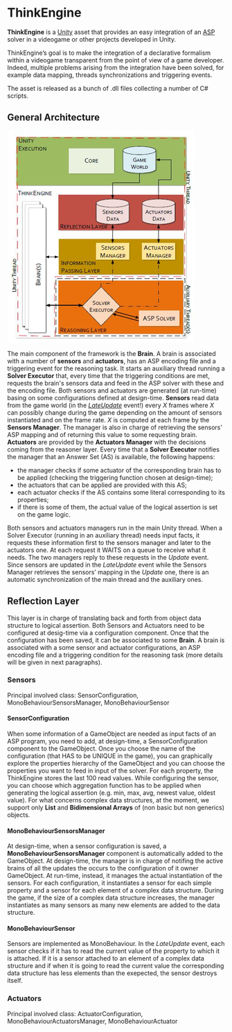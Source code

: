 # ThinkEngine
**ThinkEngine** is a [Unity](https://unity.com/) asset that provides an easy integration of an [ASP](https://en.wikipedia.org/wiki/Answer_set_programming) solver in a videogame or other projects developed in Unity. 

ThinkEngine’s goal is to make the integration of a declarative formalism within a videogame transparent from the point of view of a game developer.
Indeed, multiple problems arising from the integration have been solved, for example data mapping, threads synchronizations and triggering events. 

The asset is released as a bunch of .dll files collecting a number of C# scripts. 

## General Architecture

![ThinkEngine's Architecture](ThinkEngine_Architecture.JPG)

The main component of the framework is the **Brain**. A brain is associated with a number of **sensors** and **actuators**, has an ASP encoding file and a triggering event for the reasoning task. 
It starts an auxiliary thread running a **Solver Executor** that, every time that the triggering conditions are met, requests the brain's sensors data and feed in the ASP solver with these and the encoding file. 
Both sensors and actuators are generated (at run-time) basing on some configurations defined at design-time. 
**Sensors** read data from the game world (in the [*LateUpdate*](https://docs.unity3d.com/Manual/ExecutionOrder.html) event!) every *X* frames where *X* can possibly change during the game depending on the amount of sensors instantiated and on the frame rate.
*X* is computed at each frame by the **Sensors Manager**. The manager is also in charge of retrieving the sensors’ ASP mapping and of returning this value to some requesting brain. 
**Actuators** are provided by the **Actuators Manager** with the decisions coming from the reasoner layer. Every time that a **Solver Executor** notifies the manager that an Answer Set (AS) is available, the following happens:
* the manager checks if some actuator of the corresponding brain has to be applied (checking the triggering function chosen at design-time);
* the actuators that can be applied are provided with this AS;
* each actuator checks if the AS contains some literal corresponding to its properties;
* if there is some of them, the actual value of the logical assertion is set on the game logic.

Both sensors and actuators managers run in the main Unity thread. 
When a Solver Executor (running in an auxiliary thread) needs input facts, it requests these information first to the sensors manager and later to the actuators one. 
At each request it WAITS on a queue to receive what it needs. The two managers reply to these requests in the *Update* event. 
Since sensors are updated in the *LateUpdate* event while the Sensors Manager retrieves the sensors’ mapping in the *Update* one, there is an automatic synchronization of the main thread and the auxiliary ones.

## Reflection Layer
This layer is in charge of translating back and forth from object data structure to logical assertion. Both Sensors and Actuators need to be configured at desig-time via a configuration component. Once that the configuration has been saved, it can be associated to some **Brain**. A brain is associated with a some sensor and actuator configurations, an ASP encoding file and a triggering condition for the reasoning task (more details will be given in next paragraphs).

### Sensors
Principal involved class: SensorConfiguration, MonoBehaviourSensorsManager, MonoBehaviourSensor
#### SensorConfiguration
When some information of a GameObject are needed as input facts of an ASP program, you need to add, at design-time, a SensorConfiguration component to the GameObject. Once you choose the name of the configuration (that HAS to be UNIQUE in the game), you can graphically explore the properties hierarchy of the GameObject and you can choose the properties you want to feed in input of the solver. For each property, the ThinkEngine stores the last 100 read values. While configuring the sensor, you can choose which aggregation function has to be applied when generating the logical assertion (e.g. min, max, avg, newest value, oldest value). For what concerns complex data structures, at the moment, we support only **List** and **Bidimensional Arrays** of (non basic but non generics) objects.

#### MonoBehaviourSensorsManager
At design-time, when a sensor configuration is saved, a **MonoBehaviourSensorsManager** component is automatically added to the GameObject. 
At design-time, the manager is in charge of notifing the active brains of all the updates the occurs to the configuration of it owner GameObject.
At run-time, instead, it manages the actual instantiation of the sensors. For each configuration, it instantiates a sensor for each simple property and a sensor for each element of a complex data structure. During the game, if the size of a complex data structure increases, the manager instantiates as many sensors as many new elements are added to the data structure. 

#### MonoBehaviourSensor
Sensors are implemented as MonoBehaviour. In the *LateUpdate* event, each sensor checks if it has to read the current value of the property to which it is attached. If it is a sensor attached to an element of a complex data structure and if when it is going to read the current value the corresponding data structure has less elements than the exepected, the sensor destroys itself.

### Actuators
Principal involved class: ActuatorConfiguration, MonoBehaviourActuatorsManager, MonoBehaviourActuator
